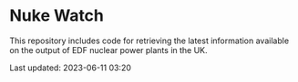 # Nuke Watch

This repository includes code for retrieving the latest information available on the output of EDF nuclear power plants in the UK.

Last updated: 2023-06-11 03:20
